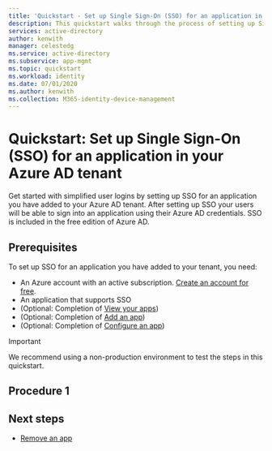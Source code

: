 ```yaml
---
title: 'Quickstart - Set up Single Sign-On (SSO) for an application in your Azure AD tenant'
description: This quickstart walks through the process of setting up Single Sign-On (SSO) for an application in your Azure Active Directory (Azure AD) tenant.
services: active-directory
author: kenwith
manager: celestedg
ms.service: active-directory
ms.subservice: app-mgmt
ms.topic: quickstart
ms.workload: identity
ms.date: 07/01/2020
ms.author: kenwith
ms.collection: M365-identity-device-management
---
```


# Quickstart: Set up Single Sign-On (SSO) for an application in your Azure AD tenant

Get started with simplified user logins by setting up SSO for an application you have added to your Azure AD tenant. After setting up SSO your users will be able to sign into an application using their Azure AD credentials. SSO is included in the free edition of Azure AD. 

## Prerequisites

To set up SSO for an application you have added to your tenant, you need:

- An Azure account with an active subscription. [Create an account for free](https://azure.microsoft.com/free/?WT.mc_id=A261C142F).
- An application that supports SSO
- (Optional: Completion of [View your apps](view-applications-portal.md))
- (Optional: Completion of [Add an app](add-application-portal.md))
- (Optional: Completion of [Configure an app](add-application-portal-configure.md))


>[!IMPORTANT]
>We recommend using a non-production environment to test the steps in this quickstart.


## Procedure 1

## Next steps

- [Remove an app](remove-application-portal.md)